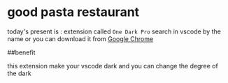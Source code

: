 # good pasta restaurant 

today's present is :  extension called `One Dark Pro` search in vscode by the name  or you can download it from [Google Chrome](https://marketplace.visualstudio.com/items?itemName=zhuangtongfa.Material-theme)

##benefit 

this extension make your vscode dark and you can change the degree of the dark
